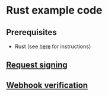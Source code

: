 # Rust example code

## Prerequisites
- Rust (see [here](https://www.rust-lang.org/tools/install) for instructions)

## [Request signing](sign)

## [Webhook verification](verify)
